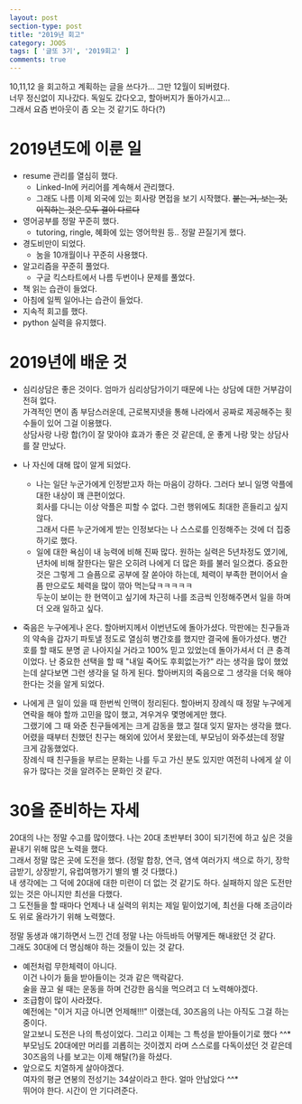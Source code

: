 ```yaml
---
layout: post
section-type: post
title: "2019년 회고"
category: JOOS
tags: [ '글또 3기', '2019회고' ]
comments: true
---
```


10,11,12 을 회고하고 계획하는 글을 쓰다가... 그만 12월이 되버렸다.  
너무 정신없이 지나갔다. 독일도 갔다오고, 할아버지가 돌아가시고...  
그래서 요즘 번아웃이 좀 오는 것 같기도 하다(?)   


# 2019년도에 이룬 일
- resume 관리를 열심히 했다.
  - Linked-In에 커리어를 계속해서 관리했다.
  - 그래도 나름 이제 외국에 있는 회사랑 면접을 보기 시작했다. ~~붙는 거, 보는 것, 이직하는 것은 모두 결이 다르다~~
- 영어공부를 정말 꾸준히 했다.
  - tutoring, ringle, 혜화에 있는 영어학원 등.. 정말 끈질기게 했다.
- 경도비만이 되었다.
  - 눔을 10개월이나 꾸준히 사용했다.
- 알고리즘을 꾸준히 풀었다.
  - 구글 킥스타트에서 나름 두번이나 문제를 풀었다.
- 책 읽는 습관이 들었다.
- 아침에 일찍 일어나는 습관이 들었다.
- 지속적 회고를 했다.
- python 실력을 유지했다.


# 2019년에 배운 것

- 심리상담은 좋은 것이다.
엄마가 심리상담가이기 때문에 나는 상담에 대한 거부감이 전혀 없다.  
가격적인 면이 좀 부담스러운데, 근로복지넷을 통해 나라에서 공짜로 제공해주는 횟수들이 있어 그걸 이용했다.  
상담사랑 나랑 합(?)이 잘 맞아야 효과가 좋은 것 같은데, 운 좋게 나랑 맞는 상담사를 잘 만났다.  

- 나 자신에 대해 많이 알게 되었다.  
  - 나는 일단 누군가에게 인정받고자 하는 마음이 강하다. 그러다 보니 일명 악플에 대한 내상이 꽤 큰편이었다.  
  회사를 다니는 이상 악플은 피할 수 없다. 그런 행위에도 최대한 흔들리고 싶지 않다.  
  그래서 다른 누군가에게 받는 인정보다는 나 스스로를 인정해주는 것에 더 집중하기로 했다.  
  - 일에 대한 욕심이 내 능력에 비해 진짜 많다.
  원하는 실력은 5년차정도 였기에, 년차에 비해 잘한다는 말은 오히려 나에게 더 많은 화를 불러 일으켰다.
  중요한 것은 그렇게 그 슬픔으로 공부에 잘 쏟아야 하는데, 체력이 부족한 편이어서 슬픔 만으로도 체력을 많이 깎아 먹는닼ㅋㅋㅋㅋㅋ  
  두눈이 보이는 한 현역이고 싶기에 차근히 나를 조금씩 인정해주면서 일을 하며 더 오래 일하고 싶다.

- 죽음은 누구에게나 온다.
  할아버지께서 이번년도에 돌아가셨다. 막판에는 친구들과의 약속을 갑자기 파토낼 정도로 열심히 병간호를 했지만 결국에 돌아가셨다.
  병간호를 할 때도 분명 곧 나아지실 거라고 100% 믿고 있었는데 돌아가셔서 더 큰 충격이었다.
  난 중요한 선택을 할 때 "내일 죽어도 후회없는가?" 라는 생각을 많이 했었는데 살다보면 그런 생각을 덜 하게 된다.
  할아버지의 죽음으로 그 생각을 더욱 해야한다는 것을 알게 되었다.

- 나에게 큰 일이 있을 때 한번씩 인맥이 정리된다.
  할아버지 장례식 때 정말 누구에게 연락을 해야 할까 고민을 많이 했고, 겨우겨우 몇명에게만 했다.  
  그랬기에 그 때 와준 친구들에게는 크게 감동을 했고 절대 잊지 말자는 생각을 했다.  
  어렸을 때부터 친했던 친구는 해외에 있어서 못왔는데, 부모님이 와주셨는데 정말 크게 감동했었다.  
  장례식 때 친구들을 부르는 문화는 나를 두고 가신 분도 있지만 여전히 나에게 살 이유가 많다는 것을 알려주는 문화인 것 같다.

# 30을 준비하는 자세
20대의 나는 정말 수고를 많이했다. 나는 20대 초반부터 30이 되기전에 하고 싶은 것을 끝내기 위해 많은 노력을 했다.  
그래서 정말 많은 곳에 도전을 했다. (정말 합창, 연극, 염색 여러가지 색으로 하기, 장학금받기, 상장받기, 유럽여행가기 별의 별 것 다했다.)  
내 생각에는 그 덕에 20대에 대한 미련이 더 없는 것 같기도 하다. 실패하지 않은 도전만 있는 것은 아니지만 최선을 다했다.  
그 도전들을 할 때마다 언제나 내 실력의 위치는 제일 밑이었기에, 최선을 다해 조금이라도 위로 올라가기 위해 노력했다.  


정말 동생과 얘기하면서 느낀 건데 정말 나는 아득바득 어떻게든 해내왔던 것 같다.  
그래도 30대에 더 명심해야 하는 것들이 있는 것 같다.

- 예전처럼 무한체력이 아니다.  
  이건 나이가 듦을 받아들이는 것과 같은 맥락같다.  
  술을 끊고 쉴 때는 운동을 하며 건강한 음식을 먹으려고 더 노력해야겠다.
- 조급함이 많이 사라졌다.  
  예전에는 "이거 지금 아니면 언제해!!!" 이랬는데, 30즈음의 나는 아직도 그걸 하는 중이다.  
  알고보니 도전은 나의 특성이었다. 그리고 이제는 그 특성을 받아들이기로 했다 ^^*  
  부모님도 20대에만 머리를 괴롭히는 것이겠지 라며 스스로를 다독이셨던 것 같은데 30즈음의 나를 보고는 이제 해탈(?)을 하셨다.  
- 앞으로도 치열하게 살아야겠다.  
  여자의 평균 연봉의 전성기는 34살이라고 한다. 얼마 안남았다 ^^*  
  뛰어야 한다. 시간이 안 기다려준다.  
